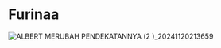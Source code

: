 # Furinaa

![ALBERT MERUBAH PENDEKATANNYA (2 )_20241120213659](https://github.com/user-attachments/assets/857af47b-577c-41db-8008-bdf8de78c0c7)
